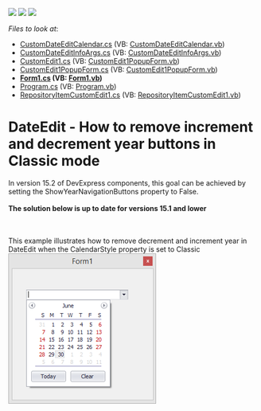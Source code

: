 <!-- default badges list -->
![](https://img.shields.io/endpoint?url=https://codecentral.devexpress.com/api/v1/VersionRange/128618498/14.1.3%2B)
[![](https://img.shields.io/badge/Open_in_DevExpress_Support_Center-FF7200?style=flat-square&logo=DevExpress&logoColor=white)](https://supportcenter.devexpress.com/ticket/details/T261824)
[![](https://img.shields.io/badge/📖_How_to_use_DevExpress_Examples-e9f6fc?style=flat-square)](https://docs.devexpress.com/GeneralInformation/403183)
<!-- default badges end -->
<!-- default file list -->
*Files to look at*:

* [CustomDateEditCalendar.cs](./CS/WindowsFormsApplication9/CustomDateEditCalendar.cs) (VB: [CustomDateEditCalendar.vb](./VB/WindowsFormsApplication9/CustomDateEditCalendar.vb))
* [CustomDateEditInfoArgs.cs](./CS/WindowsFormsApplication9/CustomDateEditInfoArgs.cs) (VB: [CustomDateEditInfoArgs.vb](./VB/WindowsFormsApplication9/CustomDateEditInfoArgs.vb))
* [CustomEdit1.cs](./CS/WindowsFormsApplication9/CustomEdit1.cs) (VB: [CustomEdit1PopupForm.vb](./VB/WindowsFormsApplication9/CustomEdit1PopupForm.vb))
* [CustomEdit1PopupForm.cs](./CS/WindowsFormsApplication9/CustomEdit1PopupForm.cs) (VB: [CustomEdit1PopupForm.vb](./VB/WindowsFormsApplication9/CustomEdit1PopupForm.vb))
* **[Form1.cs](./CS/WindowsFormsApplication9/Form1.cs) (VB: [Form1.vb](./VB/WindowsFormsApplication9/Form1.vb))**
* [Program.cs](./CS/WindowsFormsApplication9/Program.cs) (VB: [Program.vb](./VB/WindowsFormsApplication9/Program.vb))
* [RepositoryItemCustomEdit1.cs](./CS/WindowsFormsApplication9/RepositoryItemCustomEdit1.cs) (VB: [RepositoryItemCustomEdit1.vb](./VB/WindowsFormsApplication9/RepositoryItemCustomEdit1.vb))
<!-- default file list end -->
# DateEdit - How to remove increment and decrement year buttons in Classic mode


<p>In version 15.2 of DevExpress components, this goal can be achieved by setting the ShowYearNavigationButtons property to False.<br><br><strong>The solution below is up to date for versions 15.1 and lower</strong></p>
<br><br>This example illustrates how to remove decrement and increment year in DateEdit when the CalendarStyle property is set to Classic<br><img src="https://raw.githubusercontent.com/DevExpress-Examples/dateedit-how-to-remove-increment-and-decrement-year-buttons-in-classic-mode-t261824/14.1.3+/media/692fab8b-1f3b-11e5-80bf-00155d62480c.png">

<br/>


